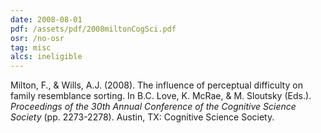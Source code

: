 ```yaml
---
date: 2008-08-01
pdf: /assets/pdf/2008miltonCogSci.pdf
osr: /no-osr
tag: misc
alcs: ineligible
---
```


Milton, F., & Wills, A.J. (2008). The influence of perceptual difficulty on family resemblance sorting. In B.C. Love, K. McRae, & M. Sloutsky (Eds.). _Proceedings of the 30th Annual Conference of the Cognitive Science Society_ (pp. 2273-2278). Austin, TX: Cognitive Science Society.


